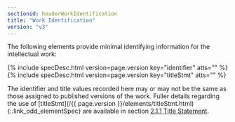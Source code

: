 ```yaml
---
sectionid: headerWorkIdentification
title: "Work Identification"
version: "v3"
---
```




The following elements provide minimal identifying information for the intellectual
work:



{% include specDesc.html version=page.version key="identifier" atts="" %}
{% include specDesc.html version=page.version key="titleStmt" atts="" %}



The identifier and title values recorded here may or may not be the same as those
assigned
to published versions of the work. Fuller details regarding the use of [titleStmt](/{{ page.version }}/elements/titleStmt.html){:.link_odd_elementSpec} are available in section <a class="link_ptr" title="Title Statement" href="/{{ page.version }}/guidelines/header.html#headerTitleStatement">2.1.1 Title Statement</a>.

